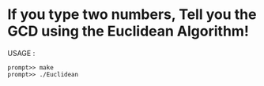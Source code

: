 # If you type two numbers, Tell you the GCD using the Euclidean Algorithm!

USAGE :

	prompt>> make
	prompt>> ./Euclidean
